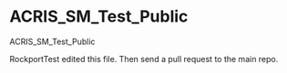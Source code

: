 # ACRIS_SM_Test_Public
ACRIS_SM_Test_Public

RockportTest edited this file. Then send a pull request to the main repo. 

